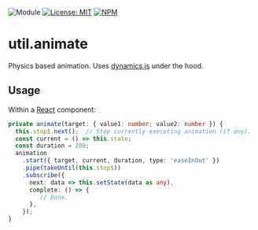 ![Module](https://img.shields.io/badge/%40platform-util.animate-%23EA4E7E.svg)
[![License: MIT](https://img.shields.io/badge/License-MIT-blue.svg)](https://opensource.org/licenses/MIT)
[![NPM](https://img.shields.io/npm/v/@platform/util.animate.svg?colorB=blue&style=flat)](https://www.npmjs.com/package/@platform/util.animate)

# util.animate
Physics based animation.  Uses [dynamics.js](http://dynamicsjs.com/) under the hood.

## Usage
Within a [React](https://reactjs.org/) component:


```typescript
private animate(target: { value1: number; value2: number }) {
  this.stop$.next();  // Stop currently executing animation (if any).
  const current = () => this.state;
  const duration = 200;
  animation
    .start({ target, current, duration, type: 'easeInOut' })
    .pipe(takeUntil(this.stop$))
    .subscribe({
      next: data => this.setState(data as any),
      complete: () => {
         // Done.
      },
    });
}
```

